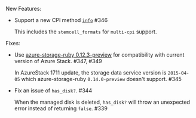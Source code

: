 New Features:

- Support a new CPI method [`info`](https://bosh.io/docs/cpi-api-v1.html#info) #346

  This includes the `stemcell_formats` for `multi-cpi` support.

Fixes:

- Use [azure-storage-ruby 0.12.3-preview](https://github.com/Azure/azure-storage-ruby/releases/tag/v0.12.3) for compatibility with current version of Azure Stack. #347, #349

  In AzureStack 1711 update, the storage data service version is `2015-04-05` which azure-storage-ruby `0.14.0-preview` doesn't support. #345

- Fix an issue of `has_disk?`. #344

  When the managed disk is deleted, `has_disk?` will throw an unexpected error instead of returning `false`. #339
